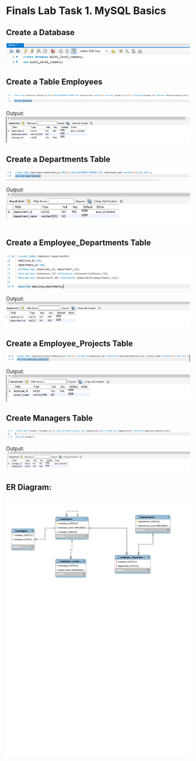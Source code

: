 # Finals Lab Task 1. MySQL Basics

## Create a Database 
<img src="a.PNG">


## Create a Table Employees
<img src="b.PNG">

Output:
<img src="b1.PNG">


## Create a Departments Table
<img src="c.PNG">

*Output:*
<img src="c1.PNG">


## Create a Employee_Departments Table
<img src="d.PNG">

Output:
<img src=" d1.PNG">


## Create a Employee_Projects Table
<img src="e.PNG">

Output:
<img src="e1.PNG">


## Create Managers Table
<img src="f.PNG">

Output:
<img src="f1.PNG">



## ER Diagram:
<img src="erd task 1 (1)_page-0001.jpg">
